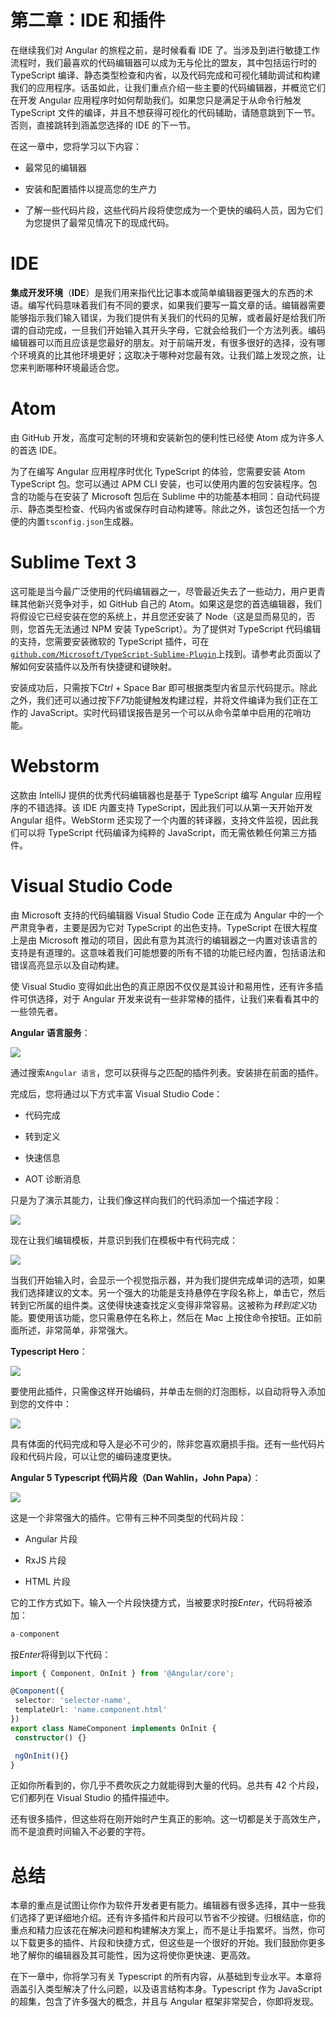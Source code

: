 # 第二章：IDE 和插件

在继续我们对 Angular 的旅程之前，是时候看看 IDE 了。当涉及到进行敏捷工作流程时，我们最喜欢的代码编辑器可以成为无与伦比的盟友，其中包括运行时的 TypeScript 编译、静态类型检查和内省，以及代码完成和可视化辅助调试和构建我们的应用程序。话虽如此，让我们重点介绍一些主要的代码编辑器，并概览它们在开发 Angular 应用程序时如何帮助我们。如果您只是满足于从命令行触发 TypeScript 文件的编译，并且不想获得可视化的代码辅助，请随意跳到下一节。否则，直接跳转到涵盖您选择的 IDE 的下一节。

在这一章中，您将学习以下内容：

+   最常见的编辑器

+   安装和配置插件以提高您的生产力

+   了解一些代码片段，这些代码片段将使您成为一个更快的编码人员，因为它们为您提供了最常见情况下的现成代码。

# IDE

**集成开发环境**（**IDE**）是我们用来指代比记事本或简单编辑器更强大的东西的术语。编写代码意味着我们有不同的要求，如果我们要写一篇文章的话。编辑器需要能够指示我们输入错误，为我们提供有关我们的代码的见解，或者最好是给我们所谓的自动完成，一旦我们开始输入其开头字母，它就会给我们一个方法列表。编码编辑器可以而且应该是您最好的朋友。对于前端开发，有很多很好的选择，没有哪个环境真的比其他环境更好；这取决于哪种对您最有效。让我们踏上发现之旅，让您来判断哪种环境最适合您。

# Atom

由 GitHub 开发，高度可定制的环境和安装新包的便利性已经使 Atom 成为许多人的首选 IDE。

为了在编写 Angular 应用程序时优化 TypeScript 的体验，您需要安装 Atom TypeScript 包。您可以通过 APM CLI 安装，也可以使用内置的包安装程序。包含的功能与在安装了 Microsoft 包后在 Sublime 中的功能基本相同：自动代码提示、静态类型检查、代码内省或保存时自动构建等。除此之外，该包还包括一个方便的内置`tsconfig.json`生成器。

# Sublime Text 3

这可能是当今最广泛使用的代码编辑器之一，尽管最近失去了一些动力，用户更青睐其他新兴竞争对手，如 GitHub 自己的 Atom。如果这是您的首选编辑器，我们将假设它已经安装在您的系统上，并且您还安装了 Node（这是显而易见的，否则，您首先无法通过 NPM 安装 TypeScript）。为了提供对 TypeScript 代码编辑的支持，您需要安装微软的 TypeScript 插件，可在[`github.com/Microsoft/TypeScript-Sublime-Plugin`](https://github.com/Microsoft/TypeScript-Sublime-Plugin)上找到。请参考此页面以了解如何安装插件以及所有快捷键和键映射。

安装成功后，只需按下*Ctrl* + Space Bar 即可根据类型内省显示代码提示。除此之外，我们还可以通过按下*F7*功能键触发构建过程，并将文件编译为我们正在工作的 JavaScript。实时代码错误报告是另一个可以从命令菜单中启用的花哨功能。

# Webstorm

这款由 IntelliJ 提供的优秀代码编辑器也是基于 TypeScript 编写 Angular 应用程序的不错选择。该 IDE 内置支持 TypeScript，因此我们可以从第一天开始开发 Angular 组件。WebStorm 还实现了一个内置的转译器，支持文件监视，因此我们可以将 TypeScript 代码编译为纯粹的 JavaScript，而无需依赖任何第三方插件。

# Visual Studio Code

由 Microsoft 支持的代码编辑器 Visual Studio Code 正在成为 Angular 中的一个严肃竞争者，主要是因为它对 TypeScript 的出色支持。TypeScript 在很大程度上是由 Microsoft 推动的项目，因此有意为其流行的编辑器之一内置对该语言的支持是有道理的。这意味着我们可能想要的所有不错的功能已经内置，包括语法和错误高亮显示以及自动构建。

使 Visual Studio 变得如此出色的真正原因不仅仅是其设计和易用性，还有许多插件可供选择，对于 Angular 开发来说有一些非常棒的插件，让我们来看看其中的一些领先者。

**Angular 语言服务**：

![](img/beaf36e8-c44d-498b-8ad7-b4aad4192b3e.png)

通过搜索`Angular 语言`，您可以获得与之匹配的插件列表。安装排在前面的插件。

完成后，您将通过以下方式丰富 Visual Studio Code：

+   代码完成

+   转到定义

+   快速信息

+   AOT 诊断消息

只是为了演示其能力，让我们像这样向我们的代码添加一个描述字段：

![](img/be374058-91ea-4410-9697-71da7b955bdd.png)

现在让我们编辑模板，并意识到我们在模板中有代码完成：

![](img/11f0c2af-6656-4b10-9e2c-401c1e3c6259.png)

当我们开始输入时，会显示一个视觉指示器，并为我们提供完成单词的选项，如果我们选择建议的文本。另一个强大的功能是支持悬停在字段名称上，单击它，然后转到它所属的组件类。这使得快速查找定义变得非常容易。这被称为*转到定义*功能。要使用该功能，您只需悬停在名称上，然后在 Mac 上按住命令按钮。正如前面所述，非常简单，非常强大。

**Typescript Hero**：

![](img/ac5874d4-f448-4ae9-a9d1-f214eb4f512d.png)

要使用此插件，只需像这样开始编码，并单击左侧的灯泡图标，以自动将导入添加到您的文件中：

![](img/091d180e-eca9-4722-98a6-5baa9654f2c8.png)

具有体面的代码完成和导入是必不可少的，除非您喜欢磨损手指。还有一些代码片段和代码片段，可以让您的编码速度更快。

**Angular 5 Typescript 代码片段（Dan Wahlin，John Papa）**：

![](img/b1e3ff62-892e-4db0-a780-b71714421b7d.png)

这是一个非常强大的插件。它带有三种不同类型的代码片段：

+   Angular 片段

+   RxJS 片段

+   HTML 片段

它的工作方式如下。输入一个片段快捷方式，当被要求时按*Enter*，代码将被添加：

```ts
a-component
```

按*Enter*将得到以下代码：

```ts
import { Component, OnInit } from '@Angular/core';

@Component({
 selector: 'selector-name',
 templateUrl: 'name.component.html'
})
export class NameComponent implements OnInit {
 constructor() {}

 ngOnInit(){}
}
```

正如你所看到的，你几乎不费吹灰之力就能得到大量的代码。总共有 42 个片段，它们都列在 Visual Studio 的插件描述中。

还有很多插件，但这些将在刚开始时产生真正的影响。这一切都是关于高效生产，而不是浪费时间输入不必要的字符。

# 总结

本章的重点是试图让你作为软件开发者更有能力。编辑器有很多选择，其中一些我们选择了更详细地介绍。还有许多插件和片段可以节省不少按键。归根结底，你的重点和精力应该花在解决问题和构建解决方案上，而不是让手指累坏。当然，你可以下载更多的插件、片段和快捷方式，但这些是一个很好的开始。我们鼓励你更多地了解你的编辑器及其可能性，因为这将使你更快速、更高效。

在下一章中，你将学习有关 Typescript 的所有内容，从基础到专业水平。本章将涵盖引入类型解决了什么问题，以及语言结构本身。Typescript 作为 JavaScript 的超集，包含了许多强大的概念，并且与 Angular 框架非常契合，你即将发现。
